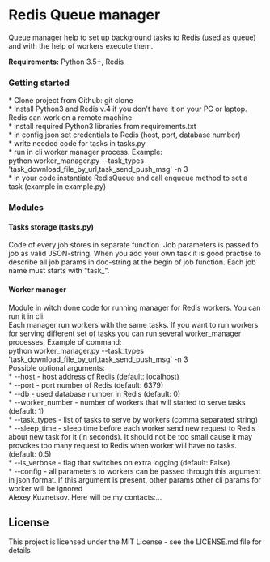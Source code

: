 <h1>Redis Queue manager</h1>
Queue manager help to set up background tasks to Redis (used as queue)
and with the help of workers execute them.

<b>Requirements:</b> Python 3.5+, Redis

<h3>Getting started</h3>
* Clone project from Github: git clone <br>
* Install Python3 and Redis v.4 if you don't have it on your PC or laptop. Redis can work on a remote machine <br>
* install required Python3 libraries from requirements.txt <br>
* in config.json set credentials to Redis (host, port, database number)<br>
* write needed code for tasks in tasks.py <br>
* run in cli worker manager process. Example: <br>
python worker_manager.py --task_types 'task_download_file_by_url,task_send_push_msg' -n 3 <br>
* in your code instantiate RedisQueue and call enqueue method to set a task (example in example.py)


<h3>Modules</h3>
<h4>Tasks storage (tasks.py)</h4>
Code of every job stores in separate function. Job parameters is passed
to job as valid JSON-string. When you add your own task it is good practise to describe all job params in doc-string
at the begin of job function.
Each job name must starts with "task_".

<h4>Worker manager</h4>
Module in witch done code for running manager for Redis workers. You can run it in cli. <br>
Each manager run workers with the same tasks. If you want to run workers for serving different set of tasks
you can run several worker_manager processes. Example of command: <br>
python worker_manager.py --task_types 'task_download_file_by_url,task_send_push_msg' -n 3 <br>
Possible optional arguments: <br>
* --host - host address of Redis (default: localhost) <br>
* --port - port number of Redis (default: 6379) <br>
* --db - used database number in Redis (default: 0)<br>
* --worker_number - number of workers that will started to serve tasks (default: 1) <br>
* --task_types - list of tasks to serve by workers (comma separated string) <br>
* --sleep_time - sleep time before each worker send new request to Redis about new task for it (in seconds).
It should not be too small cause it may provokes too many request to Redis when worker will have no tasks. (default: 0.5) <br>
* --is_verbose - flag that switches on extra logging (default: False) <br>
* --config - all parameters to workers can be passed through this argument in json format. If this argument is present, other params
other cli params for worker will be ignored <br>


<Author>
Alexey Kuznetsov. Here will be my contacts:...

<h2>License</h2>
This project is licensed under the MIT License - see the LICENSE.md file for details

